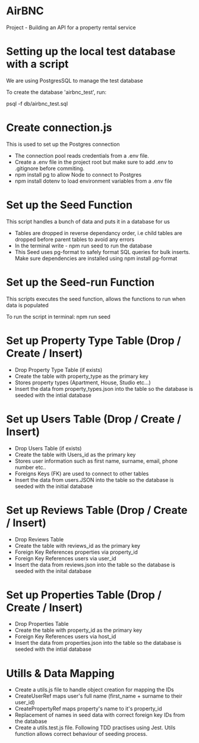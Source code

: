 # AirBNC

Project - Building an API for a property rental service 

# Setting up the local test database with a script 

We are using PostgresSQL to manage the test database

To create the database 'airbnc_test', run: 

psql -f db/airbnc_test.sql

# Create connection.js

This is used to set up the Postgres connection

* The connection pool reads credentials from a .env file.
* Create a .env file in the project root but make sure to add .env to .gitignore before commiting. 
* npm install pg to allow Node to connect to Postgres 
* npm install dotenv to load environment variables from a .env file

# Set up the Seed Function

This script handles a bunch of data and puts it in a database for us

* Tables are dropped in reverse dependancy order, i.e child tables are dropped before parent tables to avoid any errors
* In the terminal write - npm run seed to run the database 
* This Seed uses pg-format to safely format SQL queries for bulk inserts. Make sure dependencies are installed using npm install pg-format 

# Set up the Seed-run Function

This scripts executes the seed function, allows the functions to run when data is populated

To run the script in terminal: npm run seed 

# Set up Property Type Table (Drop / Create / Insert)

* Drop Property Type Table (if exists)
* Create the table with property_type as the primary key
* Stores property types (Apartment, House, Studio etc...)
* Insert the data from property_types.json into the table so the database is seeded with the intial database

# Set up Users Table (Drop / Create / Insert)

* Drop Users Table (if exists)
* Create the table with Users_id as the primary key
* Stores user information such as first name, surname, email, phone number etc.. 
* Foreigns Keys (FK) are used to connect to other tables
* Insert the data from users.JSON into the table so the database is seeded with the initial database 

# Set up Reviews Table (Drop / Create / Insert)

* Drop Reviews Table
* Create the table with reviews_id as the primary key
* Foreign Key References properties via property_id
* Foreign Key References users via user_id 
* Insert the data from reviews.json into the table so the database is seeded with the inital database


# Set up Properties Table (Drop / Create / Insert)

* Drop Properties Table
* Create the table with property_id as the primary key 
* Foreign Key References users via host_id
* Insert the data from properties.json into the table so the database is seeded with the intial database

# Utills & Data Mapping 

* Create a utils.js file to handle object creation for mapping the IDs
* CreateUserRef maps user's full name (first_name + surname to their user_id)
* CreatePropertyRef maps property's name to it's property_id
* Replacement of names in seed data with correct foreign key IDs from the database
* Create a utils.test.js file. Following TDD practises using Jest. Utils function allows correct behaviour of seeding process.



